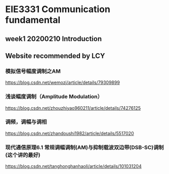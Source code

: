 # EIE3331 Communication fundamental

## week1 20200210 Introduction

## Website recommended by LCY

### 模拟信号幅度调制之AM
https://blog.csdn.net/wemozj/article/details/79309899

### 浅谈幅度调制（Amplitude Modulation）
https://blog.csdn.net/zhouzhiyao960211/article/details/74276125

### 调频，调幅与调相
https://blog.csdn.net/zhandoushi1982/article/details/5517020

### 现代通信原理6.1 常规调幅调制(AM)与抑制载波双边带(DSB-SC)调制 (这个讲的最好)
https://blog.csdn.net/tanghonghanhaoli/article/details/101031204
